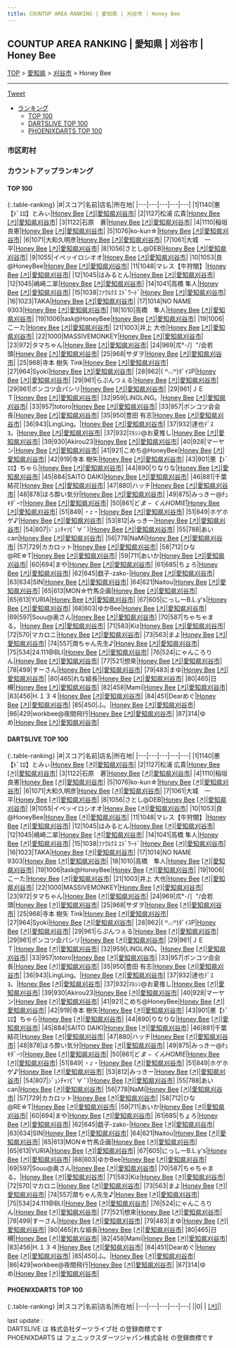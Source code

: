 ```yaml
---
title: COUNTUP AREA RANKING | 愛知県 | 刈谷市 | Honey Bee
---
```

## COUNTUP AREA RANKING | 愛知県 | 刈谷市 | Honey Bee

[TOP](/darts/rank/) > [愛知県](/darts/rank/愛知県/) > [刈谷市](/darts/rank/愛知県/刈谷市/) > Honey Bee

___

<a href="https://twitter.com/share?ref_src=twsrc%5Etfw" data-text="COUNTUP AREA RANKING | 愛知県刈谷市Honey Bee" class="twitter-share-button" data-hashtags="DARTSLIVE,PHOENIXDARTS,darts,ダーツ" data-show-count="false">Tweet</a>

* [ランキング](#カウントアップランキング)
    * [TOP 100](#top-100)
    * [DARTSLIVE TOP 100](#dartslive-top-100)
    * [PHOENIXDARTS TOP 100](#phoenixdarts-top-100)

### 市区町村

<ul>

</ul>

### カウントアップランキング

#### TOP 100



{:.table-ranking}
|#|スコア|名前|店名|所在地|
|---|---|---|---|---|
|1|1140|<span class="rank-name-dl">悪【ﾄﾞｴﾛ】とみぃ</span>|<a href="/darts/rank/shops/092fed646bf165440d9b047a20a7ba1e.html">Honey Bee</a> <a href="https://search.dartslive.com/jp/shop/092fed646bf165440d9b047a20a7ba1e">[↗]</a>|<a href="/darts/rank/愛知県/刈谷市">愛知県刈谷市</a>|
|2|1127|<span class="rank-name-dl">松浦 広貴</span>|<a href="/darts/rank/shops/092fed646bf165440d9b047a20a7ba1e.html">Honey Bee</a> <a href="https://search.dartslive.com/jp/shop/092fed646bf165440d9b047a20a7ba1e">[↗]</a>|<a href="/darts/rank/愛知県/刈谷市">愛知県刈谷市</a>|
|3|1122|<span class="rank-name-dl">石原　蒼</span>|<a href="/darts/rank/shops/092fed646bf165440d9b047a20a7ba1e.html">Honey Bee</a> <a href="https://search.dartslive.com/jp/shop/092fed646bf165440d9b047a20a7ba1e">[↗]</a>|<a href="/darts/rank/愛知県/刈谷市">愛知県刈谷市</a>|
|4|1110|<span class="rank-name-dl">稲垣　良憲</span>|<a href="/darts/rank/shops/092fed646bf165440d9b047a20a7ba1e.html">Honey Bee</a> <a href="https://search.dartslive.com/jp/shop/092fed646bf165440d9b047a20a7ba1e">[↗]</a>|<a href="/darts/rank/愛知県/刈谷市">愛知県刈谷市</a>|
|5|1076|<span class="rank-name-dl">ko-kun☆</span>|<a href="/darts/rank/shops/092fed646bf165440d9b047a20a7ba1e.html">Honey Bee</a> <a href="https://search.dartslive.com/jp/shop/092fed646bf165440d9b047a20a7ba1e">[↗]</a>|<a href="/darts/rank/愛知県/刈谷市">愛知県刈谷市</a>|
|6|1071|<span class="rank-name-dl">大和久明彦</span>|<a href="/darts/rank/shops/092fed646bf165440d9b047a20a7ba1e.html">Honey Bee</a> <a href="https://search.dartslive.com/jp/shop/092fed646bf165440d9b047a20a7ba1e">[↗]</a>|<a href="/darts/rank/愛知県/刈谷市">愛知県刈谷市</a>|
|7|1061|<span class="rank-name-dl">大城　一平</span>|<a href="/darts/rank/shops/092fed646bf165440d9b047a20a7ba1e.html">Honey Bee</a> <a href="https://search.dartslive.com/jp/shop/092fed646bf165440d9b047a20a7ba1e">[↗]</a>|<a href="/darts/rank/愛知県/刈谷市">愛知県刈谷市</a>|
|8|1056|<span class="rank-name-dl">さとし@DEB</span>|<a href="/darts/rank/shops/092fed646bf165440d9b047a20a7ba1e.html">Honey Bee</a> <a href="https://search.dartslive.com/jp/shop/092fed646bf165440d9b047a20a7ba1e">[↗]</a>|<a href="/darts/rank/愛知県/刈谷市">愛知県刈谷市</a>|
|9|1055|<span class="rank-name-dl">イペッイロシオオ</span>|<a href="/darts/rank/shops/092fed646bf165440d9b047a20a7ba1e.html">Honey Bee</a> <a href="https://search.dartslive.com/jp/shop/092fed646bf165440d9b047a20a7ba1e">[↗]</a>|<a href="/darts/rank/愛知県/刈谷市">愛知県刈谷市</a>|
|10|1053|<span class="rank-name-dl">良@HoneyBee</span>|<a href="/darts/rank/shops/092fed646bf165440d9b047a20a7ba1e.html">Honey Bee</a> <a href="https://search.dartslive.com/jp/shop/092fed646bf165440d9b047a20a7ba1e">[↗]</a>|<a href="/darts/rank/愛知県/刈谷市">愛知県刈谷市</a>|
|11|1048|<span class="rank-name-dl">マレス【牛狩闇】</span>|<a href="/darts/rank/shops/092fed646bf165440d9b047a20a7ba1e.html">Honey Bee</a> <a href="https://search.dartslive.com/jp/shop/092fed646bf165440d9b047a20a7ba1e">[↗]</a>|<a href="/darts/rank/愛知県/刈谷市">愛知県刈谷市</a>|
|12|1045|<span class="rank-name-dl">はみるとん</span>|<a href="/darts/rank/shops/092fed646bf165440d9b047a20a7ba1e.html">Honey Bee</a> <a href="https://search.dartslive.com/jp/shop/092fed646bf165440d9b047a20a7ba1e">[↗]</a>|<a href="/darts/rank/愛知県/刈谷市">愛知県刈谷市</a>|
|12|1045|<span class="rank-name-dl">嶋崎二翠</span>|<a href="/darts/rank/shops/092fed646bf165440d9b047a20a7ba1e.html">Honey Bee</a> <a href="https://search.dartslive.com/jp/shop/092fed646bf165440d9b047a20a7ba1e">[↗]</a>|<a href="/darts/rank/愛知県/刈谷市">愛知県刈谷市</a>|
|14|1041|<span class="rank-name-dl">高橋 隼人</span>|<a href="/darts/rank/shops/092fed646bf165440d9b047a20a7ba1e.html">Honey Bee</a> <a href="https://search.dartslive.com/jp/shop/092fed646bf165440d9b047a20a7ba1e">[↗]</a>|<a href="/darts/rank/愛知県/刈谷市">愛知県刈谷市</a>|
|15|1038|<span class="rank-name-dl">ﾌｧｳﾙｸｽ ｴﾄﾞﾜｰﾄﾞ</span>|<a href="/darts/rank/shops/092fed646bf165440d9b047a20a7ba1e.html">Honey Bee</a> <a href="https://search.dartslive.com/jp/shop/092fed646bf165440d9b047a20a7ba1e">[↗]</a>|<a href="/darts/rank/愛知県/刈谷市">愛知県刈谷市</a>|
|16|1023|<span class="rank-name-dl">TAKA</span>|<a href="/darts/rank/shops/092fed646bf165440d9b047a20a7ba1e.html">Honey Bee</a> <a href="https://search.dartslive.com/jp/shop/092fed646bf165440d9b047a20a7ba1e">[↗]</a>|<a href="/darts/rank/愛知県/刈谷市">愛知県刈谷市</a>|
|17|1014|<span class="rank-name-dl">NO NAME 9303</span>|<a href="/darts/rank/shops/092fed646bf165440d9b047a20a7ba1e.html">Honey Bee</a> <a href="https://search.dartslive.com/jp/shop/092fed646bf165440d9b047a20a7ba1e">[↗]</a>|<a href="/darts/rank/愛知県/刈谷市">愛知県刈谷市</a>|
|18|1010|<span class="rank-name-dl">高橋　隼人</span>|<a href="/darts/rank/shops/092fed646bf165440d9b047a20a7ba1e.html">Honey Bee</a> <a href="https://search.dartslive.com/jp/shop/092fed646bf165440d9b047a20a7ba1e">[↗]</a>|<a href="/darts/rank/愛知県/刈谷市">愛知県刈谷市</a>|
|19|1006|<span class="rank-name-dl">task@HoneyBee</span>|<a href="/darts/rank/shops/092fed646bf165440d9b047a20a7ba1e.html">Honey Bee</a> <a href="https://search.dartslive.com/jp/shop/092fed646bf165440d9b047a20a7ba1e">[↗]</a>|<a href="/darts/rank/愛知県/刈谷市">愛知県刈谷市</a>|
|19|1006|<span class="rank-name-dl">こーた</span>|<a href="/darts/rank/shops/092fed646bf165440d9b047a20a7ba1e.html">Honey Bee</a> <a href="https://search.dartslive.com/jp/shop/092fed646bf165440d9b047a20a7ba1e">[↗]</a>|<a href="/darts/rank/愛知県/刈谷市">愛知県刈谷市</a>|
|21|1003|<span class="rank-name-dl">井上 大也</span>|<a href="/darts/rank/shops/092fed646bf165440d9b047a20a7ba1e.html">Honey Bee</a> <a href="https://search.dartslive.com/jp/shop/092fed646bf165440d9b047a20a7ba1e">[↗]</a>|<a href="/darts/rank/愛知県/刈谷市">愛知県刈谷市</a>|
|22|1000|<span class="rank-name-dl">MASSIVEMONKEY</span>|<a href="/darts/rank/shops/092fed646bf165440d9b047a20a7ba1e.html">Honey Bee</a> <a href="https://search.dartslive.com/jp/shop/092fed646bf165440d9b047a20a7ba1e">[↗]</a>|<a href="/darts/rank/愛知県/刈谷市">愛知県刈谷市</a>|
|23|972|<span class="rank-name-dl">タマちゃん</span>|<a href="/darts/rank/shops/092fed646bf165440d9b047a20a7ba1e.html">Honey Bee</a> <a href="https://search.dartslive.com/jp/shop/092fed646bf165440d9b047a20a7ba1e">[↗]</a>|<a href="/darts/rank/愛知県/刈谷市">愛知県刈谷市</a>|
|24|969|<span class="rank-name-dl">朮°･/］&quot;/会若頭</span>|<a href="/darts/rank/shops/092fed646bf165440d9b047a20a7ba1e.html">Honey Bee</a> <a href="https://search.dartslive.com/jp/shop/092fed646bf165440d9b047a20a7ba1e">[↗]</a>|<a href="/darts/rank/愛知県/刈谷市">愛知県刈谷市</a>|
|25|968|<span class="rank-name-dl">サダヲ</span>|<a href="/darts/rank/shops/092fed646bf165440d9b047a20a7ba1e.html">Honey Bee</a> <a href="https://search.dartslive.com/jp/shop/092fed646bf165440d9b047a20a7ba1e">[↗]</a>|<a href="/darts/rank/愛知県/刈谷市">愛知県刈谷市</a>|
|25|968|<span class="rank-name-dl">寺本 樹矢 Tink</span>|<a href="/darts/rank/shops/092fed646bf165440d9b047a20a7ba1e.html">Honey Bee</a> <a href="https://search.dartslive.com/jp/shop/092fed646bf165440d9b047a20a7ba1e">[↗]</a>|<a href="/darts/rank/愛知県/刈谷市">愛知県刈谷市</a>|
|27|964|<span class="rank-name-dl">Syoki</span>|<a href="/darts/rank/shops/092fed646bf165440d9b047a20a7ba1e.html">Honey Bee</a> <a href="https://search.dartslive.com/jp/shop/092fed646bf165440d9b047a20a7ba1e">[↗]</a>|<a href="/darts/rank/愛知県/刈谷市">愛知県刈谷市</a>|
|28|962|<span class="rank-name-dl">‎( ꒪⌓꒪)ﾀﾞｲｽP</span>|<a href="/darts/rank/shops/092fed646bf165440d9b047a20a7ba1e.html">Honey Bee</a> <a href="https://search.dartslive.com/jp/shop/092fed646bf165440d9b047a20a7ba1e">[↗]</a>|<a href="/darts/rank/愛知県/刈谷市">愛知県刈谷市</a>|
|29|961|<span class="rank-name-dl">らぷんつぇる</span>|<a href="/darts/rank/shops/092fed646bf165440d9b047a20a7ba1e.html">Honey Bee</a> <a href="https://search.dartslive.com/jp/shop/092fed646bf165440d9b047a20a7ba1e">[↗]</a>|<a href="/darts/rank/愛知県/刈谷市">愛知県刈谷市</a>|
|29|961|<span class="rank-name-dl">ポンコツ会パシリ</span>|<a href="/darts/rank/shops/092fed646bf165440d9b047a20a7ba1e.html">Honey Bee</a> <a href="https://search.dartslive.com/jp/shop/092fed646bf165440d9b047a20a7ba1e">[↗]</a>|<a href="/darts/rank/愛知県/刈谷市">愛知県刈谷市</a>|
|29|961|<span class="rank-name-dl">ＪＥＴ</span>|<a href="/darts/rank/shops/092fed646bf165440d9b047a20a7ba1e.html">Honey Bee</a> <a href="https://search.dartslive.com/jp/shop/092fed646bf165440d9b047a20a7ba1e">[↗]</a>|<a href="/darts/rank/愛知県/刈谷市">愛知県刈谷市</a>|
|32|959|<span class="rank-name-dl">LiNGLiNG。</span>|<a href="/darts/rank/shops/092fed646bf165440d9b047a20a7ba1e.html">Honey Bee</a> <a href="https://search.dartslive.com/jp/shop/092fed646bf165440d9b047a20a7ba1e">[↗]</a>|<a href="/darts/rank/愛知県/刈谷市">愛知県刈谷市</a>|
|33|957|<span class="rank-name-dl">totoro</span>|<a href="/darts/rank/shops/092fed646bf165440d9b047a20a7ba1e.html">Honey Bee</a> <a href="https://search.dartslive.com/jp/shop/092fed646bf165440d9b047a20a7ba1e">[↗]</a>|<a href="/darts/rank/愛知県/刈谷市">愛知県刈谷市</a>|
|33|957|<span class="rank-name-dl">ポンコツ会会長</span>|<a href="/darts/rank/shops/092fed646bf165440d9b047a20a7ba1e.html">Honey Bee</a> <a href="https://search.dartslive.com/jp/shop/092fed646bf165440d9b047a20a7ba1e">[↗]</a>|<a href="/darts/rank/愛知県/刈谷市">愛知県刈谷市</a>|
|35|950|<span class="rank-name-dl">豊田 有志</span>|<a href="/darts/rank/shops/092fed646bf165440d9b047a20a7ba1e.html">Honey Bee</a> <a href="https://search.dartslive.com/jp/shop/092fed646bf165440d9b047a20a7ba1e">[↗]</a>|<a href="/darts/rank/愛知県/刈谷市">愛知県刈谷市</a>|
|36|943|<span class="rank-name-dl">LingLing。</span>|<a href="/darts/rank/shops/092fed646bf165440d9b047a20a7ba1e.html">Honey Bee</a> <a href="https://search.dartslive.com/jp/shop/092fed646bf165440d9b047a20a7ba1e">[↗]</a>|<a href="/darts/rank/愛知県/刈谷市">愛知県刈谷市</a>|
|37|932|<span class="rank-name-dl">達也ﾃﾞｽﾖ。</span>|<a href="/darts/rank/shops/092fed646bf165440d9b047a20a7ba1e.html">Honey Bee</a> <a href="https://search.dartslive.com/jp/shop/092fed646bf165440d9b047a20a7ba1e">[↗]</a>|<a href="/darts/rank/愛知県/刈谷市">愛知県刈谷市</a>|
|37|932|<span class="rank-name-dl">ﾏﾙｼﾝ@お夏推し</span>|<a href="/darts/rank/shops/092fed646bf165440d9b047a20a7ba1e.html">Honey Bee</a> <a href="https://search.dartslive.com/jp/shop/092fed646bf165440d9b047a20a7ba1e">[↗]</a>|<a href="/darts/rank/愛知県/刈谷市">愛知県刈谷市</a>|
|39|930|<span class="rank-name-dl">Akirou23</span>|<a href="/darts/rank/shops/092fed646bf165440d9b047a20a7ba1e.html">Honey Bee</a> <a href="https://search.dartslive.com/jp/shop/092fed646bf165440d9b047a20a7ba1e">[↗]</a>|<a href="/darts/rank/愛知県/刈谷市">愛知県刈谷市</a>|
|40|928|<span class="rank-name-dl">マーヤン</span>|<a href="/darts/rank/shops/092fed646bf165440d9b047a20a7ba1e.html">Honey Bee</a> <a href="https://search.dartslive.com/jp/shop/092fed646bf165440d9b047a20a7ba1e">[↗]</a>|<a href="/darts/rank/愛知県/刈谷市">愛知県刈谷市</a>|
|41|921|<span class="rank-name-dl">こめち@HoneyBee</span>|<a href="/darts/rank/shops/092fed646bf165440d9b047a20a7ba1e.html">Honey Bee</a> <a href="https://search.dartslive.com/jp/shop/092fed646bf165440d9b047a20a7ba1e">[↗]</a>|<a href="/darts/rank/愛知県/刈谷市">愛知県刈谷市</a>|
|42|919|<span class="rank-name-dl">寺本 樹矢</span>|<a href="/darts/rank/shops/092fed646bf165440d9b047a20a7ba1e.html">Honey Bee</a> <a href="https://search.dartslive.com/jp/shop/092fed646bf165440d9b047a20a7ba1e">[↗]</a>|<a href="/darts/rank/愛知県/刈谷市">愛知県刈谷市</a>|
|43|901|<span class="rank-name-dl">悪【ﾄﾞｴﾛ】ちゃら</span>|<a href="/darts/rank/shops/092fed646bf165440d9b047a20a7ba1e.html">Honey Bee</a> <a href="https://search.dartslive.com/jp/shop/092fed646bf165440d9b047a20a7ba1e">[↗]</a>|<a href="/darts/rank/愛知県/刈谷市">愛知県刈谷市</a>|
|44|890|<span class="rank-name-dl">りなりな</span>|<a href="/darts/rank/shops/092fed646bf165440d9b047a20a7ba1e.html">Honey Bee</a> <a href="https://search.dartslive.com/jp/shop/092fed646bf165440d9b047a20a7ba1e">[↗]</a>|<a href="/darts/rank/愛知県/刈谷市">愛知県刈谷市</a>|
|45|884|<span class="rank-name-dl">SAITO DAIKI</span>|<a href="/darts/rank/shops/092fed646bf165440d9b047a20a7ba1e.html">Honey Bee</a> <a href="https://search.dartslive.com/jp/shop/092fed646bf165440d9b047a20a7ba1e">[↗]</a>|<a href="/darts/rank/愛知県/刈谷市">愛知県刈谷市</a>|
|46|881|<span class="rank-name-dl">千葉 結花</span>|<a href="/darts/rank/shops/092fed646bf165440d9b047a20a7ba1e.html">Honey Bee</a> <a href="https://search.dartslive.com/jp/shop/092fed646bf165440d9b047a20a7ba1e">[↗]</a>|<a href="/darts/rank/愛知県/刈谷市">愛知県刈谷市</a>|
|47|880|<span class="rank-name-dl">ハッチ</span>|<a href="/darts/rank/shops/092fed646bf165440d9b047a20a7ba1e.html">Honey Bee</a> <a href="https://search.dartslive.com/jp/shop/092fed646bf165440d9b047a20a7ba1e">[↗]</a>|<a href="/darts/rank/愛知県/刈谷市">愛知県刈谷市</a>|
|48|878|<span class="rank-name-dl">ほろ酔い気分</span>|<a href="/darts/rank/shops/092fed646bf165440d9b047a20a7ba1e.html">Honey Bee</a> <a href="https://search.dartslive.com/jp/shop/092fed646bf165440d9b047a20a7ba1e">[↗]</a>|<a href="/darts/rank/愛知県/刈谷市">愛知県刈谷市</a>|
|49|875|<span class="rank-name-dl">みっきー@ﾁｭｷﾀﾞｰﾂ</span>|<a href="/darts/rank/shops/092fed646bf165440d9b047a20a7ba1e.html">Honey Bee</a> <a href="https://search.dartslive.com/jp/shop/092fed646bf165440d9b047a20a7ba1e">[↗]</a>|<a href="/darts/rank/愛知県/刈谷市">愛知県刈谷市</a>|
|50|861|<span class="rank-name-dl">ど$ま-くんHOMIE$</span>|<a href="/darts/rank/shops/092fed646bf165440d9b047a20a7ba1e.html">Honey Bee</a> <a href="https://search.dartslive.com/jp/shop/092fed646bf165440d9b047a20a7ba1e">[↗]</a>|<a href="/darts/rank/愛知県/刈谷市">愛知県刈谷市</a>|
|51|849|<span class="rank-name-dl">*・ｪ・*</span>|<a href="/darts/rank/shops/092fed646bf165440d9b047a20a7ba1e.html">Honey Bee</a> <a href="https://search.dartslive.com/jp/shop/092fed646bf165440d9b047a20a7ba1e">[↗]</a>|<a href="/darts/rank/愛知県/刈谷市">愛知県刈谷市</a>|
|51|849|<span class="rank-name-dl">ホゲホゲ♪</span>|<a href="/darts/rank/shops/092fed646bf165440d9b047a20a7ba1e.html">Honey Bee</a> <a href="https://search.dartslive.com/jp/shop/092fed646bf165440d9b047a20a7ba1e">[↗]</a>|<a href="/darts/rank/愛知県/刈谷市">愛知県刈谷市</a>|
|53|812|<span class="rank-name-dl">みっきー</span>|<a href="/darts/rank/shops/092fed646bf165440d9b047a20a7ba1e.html">Honey Bee</a> <a href="https://search.dartslive.com/jp/shop/092fed646bf165440d9b047a20a7ba1e">[↗]</a>|<a href="/darts/rank/愛知県/刈谷市">愛知県刈谷市</a>|
|54|807|<span class="rank-name-dl">ｼﾞｭﾝﾁｬｿ( ﾟ∀ ﾟ)</span>|<a href="/darts/rank/shops/092fed646bf165440d9b047a20a7ba1e.html">Honey Bee</a> <a href="https://search.dartslive.com/jp/shop/092fed646bf165440d9b047a20a7ba1e">[↗]</a>|<a href="/darts/rank/愛知県/刈谷市">愛知県刈谷市</a>|
|55|788|<span class="rank-name-dl">あいcan</span>|<a href="/darts/rank/shops/092fed646bf165440d9b047a20a7ba1e.html">Honey Bee</a> <a href="https://search.dartslive.com/jp/shop/092fed646bf165440d9b047a20a7ba1e">[↗]</a>|<a href="/darts/rank/愛知県/刈谷市">愛知県刈谷市</a>|
|56|778|<span class="rank-name-dl">NaMi</span>|<a href="/darts/rank/shops/092fed646bf165440d9b047a20a7ba1e.html">Honey Bee</a> <a href="https://search.dartslive.com/jp/shop/092fed646bf165440d9b047a20a7ba1e">[↗]</a>|<a href="/darts/rank/愛知県/刈谷市">愛知県刈谷市</a>|
|57|729|<span class="rank-name-dl">カカロット</span>|<a href="/darts/rank/shops/092fed646bf165440d9b047a20a7ba1e.html">Honey Bee</a> <a href="https://search.dartslive.com/jp/shop/092fed646bf165440d9b047a20a7ba1e">[↗]</a>|<a href="/darts/rank/愛知県/刈谷市">愛知県刈谷市</a>|
|58|712|<span class="rank-name-dl">ひな@RE☆T</span>|<a href="/darts/rank/shops/092fed646bf165440d9b047a20a7ba1e.html">Honey Bee</a> <a href="https://search.dartslive.com/jp/shop/092fed646bf165440d9b047a20a7ba1e">[↗]</a>|<a href="/darts/rank/愛知県/刈谷市">愛知県刈谷市</a>|
|59|711|<span class="rank-name-dl">あいか</span>|<a href="/darts/rank/shops/092fed646bf165440d9b047a20a7ba1e.html">Honey Bee</a> <a href="https://search.dartslive.com/jp/shop/092fed646bf165440d9b047a20a7ba1e">[↗]</a>|<a href="/darts/rank/愛知県/刈谷市">愛知県刈谷市</a>|
|60|694|<span class="rank-name-dl">まや</span>|<a href="/darts/rank/shops/092fed646bf165440d9b047a20a7ba1e.html">Honey Bee</a> <a href="https://search.dartslive.com/jp/shop/092fed646bf165440d9b047a20a7ba1e">[↗]</a>|<a href="/darts/rank/愛知県/刈谷市">愛知県刈谷市</a>|
|61|685|<span class="rank-name-dl">ちょろ</span>|<a href="/darts/rank/shops/092fed646bf165440d9b047a20a7ba1e.html">Honey Bee</a> <a href="https://search.dartslive.com/jp/shop/092fed646bf165440d9b047a20a7ba1e">[↗]</a>|<a href="/darts/rank/愛知県/刈谷市">愛知県刈谷市</a>|
|62|645|<span class="rank-name-dl">戯子-zako-</span>|<a href="/darts/rank/shops/092fed646bf165440d9b047a20a7ba1e.html">Honey Bee</a> <a href="https://search.dartslive.com/jp/shop/092fed646bf165440d9b047a20a7ba1e">[↗]</a>|<a href="/darts/rank/愛知県/刈谷市">愛知県刈谷市</a>|
|63|634|<span class="rank-name-dl">SIN</span>|<a href="/darts/rank/shops/092fed646bf165440d9b047a20a7ba1e.html">Honey Bee</a> <a href="https://search.dartslive.com/jp/shop/092fed646bf165440d9b047a20a7ba1e">[↗]</a>|<a href="/darts/rank/愛知県/刈谷市">愛知県刈谷市</a>|
|64|621|<span class="rank-name-dl">Naitou</span>|<a href="/darts/rank/shops/092fed646bf165440d9b047a20a7ba1e.html">Honey Bee</a> <a href="https://search.dartslive.com/jp/shop/092fed646bf165440d9b047a20a7ba1e">[↗]</a>|<a href="/darts/rank/愛知県/刈谷市">愛知県刈谷市</a>|
|65|613|<span class="rank-name-dl">MON☆竹馬企画</span>|<a href="/darts/rank/shops/092fed646bf165440d9b047a20a7ba1e.html">Honey Bee</a> <a href="https://search.dartslive.com/jp/shop/092fed646bf165440d9b047a20a7ba1e">[↗]</a>|<a href="/darts/rank/愛知県/刈谷市">愛知県刈谷市</a>|
|65|613|<span class="rank-name-dl">YURIA</span>|<a href="/darts/rank/shops/092fed646bf165440d9b047a20a7ba1e.html">Honey Bee</a> <a href="https://search.dartslive.com/jp/shop/092fed646bf165440d9b047a20a7ba1e">[↗]</a>|<a href="/darts/rank/愛知県/刈谷市">愛知県刈谷市</a>|
|67|605|<span class="rank-name-dl">にっしーB.L.y&#x27;s</span>|<a href="/darts/rank/shops/092fed646bf165440d9b047a20a7ba1e.html">Honey Bee</a> <a href="https://search.dartslive.com/jp/shop/092fed646bf165440d9b047a20a7ba1e">[↗]</a>|<a href="/darts/rank/愛知県/刈谷市">愛知県刈谷市</a>|
|68|603|<span class="rank-name-dl">ゆかBee</span>|<a href="/darts/rank/shops/092fed646bf165440d9b047a20a7ba1e.html">Honey Bee</a> <a href="https://search.dartslive.com/jp/shop/092fed646bf165440d9b047a20a7ba1e">[↗]</a>|<a href="/darts/rank/愛知県/刈谷市">愛知県刈谷市</a>|
|69|597|<span class="rank-name-dl">Souu@奥さん</span>|<a href="/darts/rank/shops/092fed646bf165440d9b047a20a7ba1e.html">Honey Bee</a> <a href="https://search.dartslive.com/jp/shop/092fed646bf165440d9b047a20a7ba1e">[↗]</a>|<a href="/darts/rank/愛知県/刈谷市">愛知県刈谷市</a>|
|70|587|<span class="rank-name-dl">ちゃちゃまる。</span>|<a href="/darts/rank/shops/092fed646bf165440d9b047a20a7ba1e.html">Honey Bee</a> <a href="https://search.dartslive.com/jp/shop/092fed646bf165440d9b047a20a7ba1e">[↗]</a>|<a href="/darts/rank/愛知県/刈谷市">愛知県刈谷市</a>|
|71|583|<span class="rank-name-dl">Kiz</span>|<a href="/darts/rank/shops/092fed646bf165440d9b047a20a7ba1e.html">Honey Bee</a> <a href="https://search.dartslive.com/jp/shop/092fed646bf165440d9b047a20a7ba1e">[↗]</a>|<a href="/darts/rank/愛知県/刈谷市">愛知県刈谷市</a>|
|72|570|<span class="rank-name-dl">マカロニ</span>|<a href="/darts/rank/shops/092fed646bf165440d9b047a20a7ba1e.html">Honey Bee</a> <a href="https://search.dartslive.com/jp/shop/092fed646bf165440d9b047a20a7ba1e">[↗]</a>|<a href="/darts/rank/愛知県/刈谷市">愛知県刈谷市</a>|
|73|563|<span class="rank-name-dl">まよ</span>|<a href="/darts/rank/shops/092fed646bf165440d9b047a20a7ba1e.html">Honey Bee</a> <a href="https://search.dartslive.com/jp/shop/092fed646bf165440d9b047a20a7ba1e">[↗]</a>|<a href="/darts/rank/愛知県/刈谷市">愛知県刈谷市</a>|
|74|557|<span class="rank-name-dl">潤ちゃん先生♪</span>|<a href="/darts/rank/shops/092fed646bf165440d9b047a20a7ba1e.html">Honey Bee</a> <a href="https://search.dartslive.com/jp/shop/092fed646bf165440d9b047a20a7ba1e">[↗]</a>|<a href="/darts/rank/愛知県/刈谷市">愛知県刈谷市</a>|
|75|534|<span class="rank-name-dl">24.111@BLI</span>|<a href="/darts/rank/shops/092fed646bf165440d9b047a20a7ba1e.html">Honey Bee</a> <a href="https://search.dartslive.com/jp/shop/092fed646bf165440d9b047a20a7ba1e">[↗]</a>|<a href="/darts/rank/愛知県/刈谷市">愛知県刈谷市</a>|
|76|524|<span class="rank-name-dl">にゃんころりん</span>|<a href="/darts/rank/shops/092fed646bf165440d9b047a20a7ba1e.html">Honey Bee</a> <a href="https://search.dartslive.com/jp/shop/092fed646bf165440d9b047a20a7ba1e">[↗]</a>|<a href="/darts/rank/愛知県/刈谷市">愛知県刈谷市</a>|
|77|521|<span class="rank-name-dl">想來</span>|<a href="/darts/rank/shops/092fed646bf165440d9b047a20a7ba1e.html">Honey Bee</a> <a href="https://search.dartslive.com/jp/shop/092fed646bf165440d9b047a20a7ba1e">[↗]</a>|<a href="/darts/rank/愛知県/刈谷市">愛知県刈谷市</a>|
|78|499|<span class="rank-name-dl">すーさん</span>|<a href="/darts/rank/shops/092fed646bf165440d9b047a20a7ba1e.html">Honey Bee</a> <a href="https://search.dartslive.com/jp/shop/092fed646bf165440d9b047a20a7ba1e">[↗]</a>|<a href="/darts/rank/愛知県/刈谷市">愛知県刈谷市</a>|
|79|483|<span class="rank-name-dl">まゆ</span>|<a href="/darts/rank/shops/092fed646bf165440d9b047a20a7ba1e.html">Honey Bee</a> <a href="https://search.dartslive.com/jp/shop/092fed646bf165440d9b047a20a7ba1e">[↗]</a>|<a href="/darts/rank/愛知県/刈谷市">愛知県刈谷市</a>|
|80|465|<span class="rank-name-dl">れな組長</span>|<a href="/darts/rank/shops/092fed646bf165440d9b047a20a7ba1e.html">Honey Bee</a> <a href="https://search.dartslive.com/jp/shop/092fed646bf165440d9b047a20a7ba1e">[↗]</a>|<a href="/darts/rank/愛知県/刈谷市">愛知県刈谷市</a>|
|80|465|<span class="rank-name-dl">日槻</span>|<a href="/darts/rank/shops/092fed646bf165440d9b047a20a7ba1e.html">Honey Bee</a> <a href="https://search.dartslive.com/jp/shop/092fed646bf165440d9b047a20a7ba1e">[↗]</a>|<a href="/darts/rank/愛知県/刈谷市">愛知県刈谷市</a>|
|82|458|<span class="rank-name-dl">Mami</span>|<a href="/darts/rank/shops/092fed646bf165440d9b047a20a7ba1e.html">Honey Bee</a> <a href="https://search.dartslive.com/jp/shop/092fed646bf165440d9b047a20a7ba1e">[↗]</a>|<a href="/darts/rank/愛知県/刈谷市">愛知県刈谷市</a>|
|83|456|<span class="rank-name-dl">H.１３４</span>|<a href="/darts/rank/shops/092fed646bf165440d9b047a20a7ba1e.html">Honey Bee</a> <a href="https://search.dartslive.com/jp/shop/092fed646bf165440d9b047a20a7ba1e">[↗]</a>|<a href="/darts/rank/愛知県/刈谷市">愛知県刈谷市</a>|
|84|451|<span class="rank-name-dl">Dearめぐ</span>|<a href="/darts/rank/shops/092fed646bf165440d9b047a20a7ba1e.html">Honey Bee</a> <a href="https://search.dartslive.com/jp/shop/092fed646bf165440d9b047a20a7ba1e">[↗]</a>|<a href="/darts/rank/愛知県/刈谷市">愛知県刈谷市</a>|
|85|450|<span class="rank-name-dl">ふ。</span>|<a href="/darts/rank/shops/092fed646bf165440d9b047a20a7ba1e.html">Honey Bee</a> <a href="https://search.dartslive.com/jp/shop/092fed646bf165440d9b047a20a7ba1e">[↗]</a>|<a href="/darts/rank/愛知県/刈谷市">愛知県刈谷市</a>|
|86|429|<span class="rank-name-dl">workbee@夜間飛行</span>|<a href="/darts/rank/shops/092fed646bf165440d9b047a20a7ba1e.html">Honey Bee</a> <a href="https://search.dartslive.com/jp/shop/092fed646bf165440d9b047a20a7ba1e">[↗]</a>|<a href="/darts/rank/愛知県/刈谷市">愛知県刈谷市</a>|
|87|314|<span class="rank-name-dl">ゆめ</span>|<a href="/darts/rank/shops/092fed646bf165440d9b047a20a7ba1e.html">Honey Bee</a> <a href="https://search.dartslive.com/jp/shop/092fed646bf165440d9b047a20a7ba1e">[↗]</a>|<a href="/darts/rank/愛知県/刈谷市">愛知県刈谷市</a>|


#### DARTSLIVE TOP 100



{:.table-ranking}
|#|スコア|名前|店名|所在地|
|---|---|---|---|---|
|1|1140|<span class="rank-name-dl">悪【ﾄﾞｴﾛ】とみぃ</span>|<a href="/darts/rank/shops/092fed646bf165440d9b047a20a7ba1e.html">Honey Bee</a> <a href="https://search.dartslive.com/jp/shop/092fed646bf165440d9b047a20a7ba1e">[↗]</a>|<a href="/darts/rank/愛知県/刈谷市">愛知県刈谷市</a>|
|2|1127|<span class="rank-name-dl">松浦 広貴</span>|<a href="/darts/rank/shops/092fed646bf165440d9b047a20a7ba1e.html">Honey Bee</a> <a href="https://search.dartslive.com/jp/shop/092fed646bf165440d9b047a20a7ba1e">[↗]</a>|<a href="/darts/rank/愛知県/刈谷市">愛知県刈谷市</a>|
|3|1122|<span class="rank-name-dl">石原　蒼</span>|<a href="/darts/rank/shops/092fed646bf165440d9b047a20a7ba1e.html">Honey Bee</a> <a href="https://search.dartslive.com/jp/shop/092fed646bf165440d9b047a20a7ba1e">[↗]</a>|<a href="/darts/rank/愛知県/刈谷市">愛知県刈谷市</a>|
|4|1110|<span class="rank-name-dl">稲垣　良憲</span>|<a href="/darts/rank/shops/092fed646bf165440d9b047a20a7ba1e.html">Honey Bee</a> <a href="https://search.dartslive.com/jp/shop/092fed646bf165440d9b047a20a7ba1e">[↗]</a>|<a href="/darts/rank/愛知県/刈谷市">愛知県刈谷市</a>|
|5|1076|<span class="rank-name-dl">ko-kun☆</span>|<a href="/darts/rank/shops/092fed646bf165440d9b047a20a7ba1e.html">Honey Bee</a> <a href="https://search.dartslive.com/jp/shop/092fed646bf165440d9b047a20a7ba1e">[↗]</a>|<a href="/darts/rank/愛知県/刈谷市">愛知県刈谷市</a>|
|6|1071|<span class="rank-name-dl">大和久明彦</span>|<a href="/darts/rank/shops/092fed646bf165440d9b047a20a7ba1e.html">Honey Bee</a> <a href="https://search.dartslive.com/jp/shop/092fed646bf165440d9b047a20a7ba1e">[↗]</a>|<a href="/darts/rank/愛知県/刈谷市">愛知県刈谷市</a>|
|7|1061|<span class="rank-name-dl">大城　一平</span>|<a href="/darts/rank/shops/092fed646bf165440d9b047a20a7ba1e.html">Honey Bee</a> <a href="https://search.dartslive.com/jp/shop/092fed646bf165440d9b047a20a7ba1e">[↗]</a>|<a href="/darts/rank/愛知県/刈谷市">愛知県刈谷市</a>|
|8|1056|<span class="rank-name-dl">さとし@DEB</span>|<a href="/darts/rank/shops/092fed646bf165440d9b047a20a7ba1e.html">Honey Bee</a> <a href="https://search.dartslive.com/jp/shop/092fed646bf165440d9b047a20a7ba1e">[↗]</a>|<a href="/darts/rank/愛知県/刈谷市">愛知県刈谷市</a>|
|9|1055|<span class="rank-name-dl">イペッイロシオオ</span>|<a href="/darts/rank/shops/092fed646bf165440d9b047a20a7ba1e.html">Honey Bee</a> <a href="https://search.dartslive.com/jp/shop/092fed646bf165440d9b047a20a7ba1e">[↗]</a>|<a href="/darts/rank/愛知県/刈谷市">愛知県刈谷市</a>|
|10|1053|<span class="rank-name-dl">良@HoneyBee</span>|<a href="/darts/rank/shops/092fed646bf165440d9b047a20a7ba1e.html">Honey Bee</a> <a href="https://search.dartslive.com/jp/shop/092fed646bf165440d9b047a20a7ba1e">[↗]</a>|<a href="/darts/rank/愛知県/刈谷市">愛知県刈谷市</a>|
|11|1048|<span class="rank-name-dl">マレス【牛狩闇】</span>|<a href="/darts/rank/shops/092fed646bf165440d9b047a20a7ba1e.html">Honey Bee</a> <a href="https://search.dartslive.com/jp/shop/092fed646bf165440d9b047a20a7ba1e">[↗]</a>|<a href="/darts/rank/愛知県/刈谷市">愛知県刈谷市</a>|
|12|1045|<span class="rank-name-dl">はみるとん</span>|<a href="/darts/rank/shops/092fed646bf165440d9b047a20a7ba1e.html">Honey Bee</a> <a href="https://search.dartslive.com/jp/shop/092fed646bf165440d9b047a20a7ba1e">[↗]</a>|<a href="/darts/rank/愛知県/刈谷市">愛知県刈谷市</a>|
|12|1045|<span class="rank-name-dl">嶋崎二翠</span>|<a href="/darts/rank/shops/092fed646bf165440d9b047a20a7ba1e.html">Honey Bee</a> <a href="https://search.dartslive.com/jp/shop/092fed646bf165440d9b047a20a7ba1e">[↗]</a>|<a href="/darts/rank/愛知県/刈谷市">愛知県刈谷市</a>|
|14|1041|<span class="rank-name-dl">高橋 隼人</span>|<a href="/darts/rank/shops/092fed646bf165440d9b047a20a7ba1e.html">Honey Bee</a> <a href="https://search.dartslive.com/jp/shop/092fed646bf165440d9b047a20a7ba1e">[↗]</a>|<a href="/darts/rank/愛知県/刈谷市">愛知県刈谷市</a>|
|15|1038|<span class="rank-name-dl">ﾌｧｳﾙｸｽ ｴﾄﾞﾜｰﾄﾞ</span>|<a href="/darts/rank/shops/092fed646bf165440d9b047a20a7ba1e.html">Honey Bee</a> <a href="https://search.dartslive.com/jp/shop/092fed646bf165440d9b047a20a7ba1e">[↗]</a>|<a href="/darts/rank/愛知県/刈谷市">愛知県刈谷市</a>|
|16|1023|<span class="rank-name-dl">TAKA</span>|<a href="/darts/rank/shops/092fed646bf165440d9b047a20a7ba1e.html">Honey Bee</a> <a href="https://search.dartslive.com/jp/shop/092fed646bf165440d9b047a20a7ba1e">[↗]</a>|<a href="/darts/rank/愛知県/刈谷市">愛知県刈谷市</a>|
|17|1014|<span class="rank-name-dl">NO NAME 9303</span>|<a href="/darts/rank/shops/092fed646bf165440d9b047a20a7ba1e.html">Honey Bee</a> <a href="https://search.dartslive.com/jp/shop/092fed646bf165440d9b047a20a7ba1e">[↗]</a>|<a href="/darts/rank/愛知県/刈谷市">愛知県刈谷市</a>|
|18|1010|<span class="rank-name-dl">高橋　隼人</span>|<a href="/darts/rank/shops/092fed646bf165440d9b047a20a7ba1e.html">Honey Bee</a> <a href="https://search.dartslive.com/jp/shop/092fed646bf165440d9b047a20a7ba1e">[↗]</a>|<a href="/darts/rank/愛知県/刈谷市">愛知県刈谷市</a>|
|19|1006|<span class="rank-name-dl">task@HoneyBee</span>|<a href="/darts/rank/shops/092fed646bf165440d9b047a20a7ba1e.html">Honey Bee</a> <a href="https://search.dartslive.com/jp/shop/092fed646bf165440d9b047a20a7ba1e">[↗]</a>|<a href="/darts/rank/愛知県/刈谷市">愛知県刈谷市</a>|
|19|1006|<span class="rank-name-dl">こーた</span>|<a href="/darts/rank/shops/092fed646bf165440d9b047a20a7ba1e.html">Honey Bee</a> <a href="https://search.dartslive.com/jp/shop/092fed646bf165440d9b047a20a7ba1e">[↗]</a>|<a href="/darts/rank/愛知県/刈谷市">愛知県刈谷市</a>|
|21|1003|<span class="rank-name-dl">井上 大也</span>|<a href="/darts/rank/shops/092fed646bf165440d9b047a20a7ba1e.html">Honey Bee</a> <a href="https://search.dartslive.com/jp/shop/092fed646bf165440d9b047a20a7ba1e">[↗]</a>|<a href="/darts/rank/愛知県/刈谷市">愛知県刈谷市</a>|
|22|1000|<span class="rank-name-dl">MASSIVEMONKEY</span>|<a href="/darts/rank/shops/092fed646bf165440d9b047a20a7ba1e.html">Honey Bee</a> <a href="https://search.dartslive.com/jp/shop/092fed646bf165440d9b047a20a7ba1e">[↗]</a>|<a href="/darts/rank/愛知県/刈谷市">愛知県刈谷市</a>|
|23|972|<span class="rank-name-dl">タマちゃん</span>|<a href="/darts/rank/shops/092fed646bf165440d9b047a20a7ba1e.html">Honey Bee</a> <a href="https://search.dartslive.com/jp/shop/092fed646bf165440d9b047a20a7ba1e">[↗]</a>|<a href="/darts/rank/愛知県/刈谷市">愛知県刈谷市</a>|
|24|969|<span class="rank-name-dl">朮°･/］&quot;/会若頭</span>|<a href="/darts/rank/shops/092fed646bf165440d9b047a20a7ba1e.html">Honey Bee</a> <a href="https://search.dartslive.com/jp/shop/092fed646bf165440d9b047a20a7ba1e">[↗]</a>|<a href="/darts/rank/愛知県/刈谷市">愛知県刈谷市</a>|
|25|968|<span class="rank-name-dl">サダヲ</span>|<a href="/darts/rank/shops/092fed646bf165440d9b047a20a7ba1e.html">Honey Bee</a> <a href="https://search.dartslive.com/jp/shop/092fed646bf165440d9b047a20a7ba1e">[↗]</a>|<a href="/darts/rank/愛知県/刈谷市">愛知県刈谷市</a>|
|25|968|<span class="rank-name-dl">寺本 樹矢 Tink</span>|<a href="/darts/rank/shops/092fed646bf165440d9b047a20a7ba1e.html">Honey Bee</a> <a href="https://search.dartslive.com/jp/shop/092fed646bf165440d9b047a20a7ba1e">[↗]</a>|<a href="/darts/rank/愛知県/刈谷市">愛知県刈谷市</a>|
|27|964|<span class="rank-name-dl">Syoki</span>|<a href="/darts/rank/shops/092fed646bf165440d9b047a20a7ba1e.html">Honey Bee</a> <a href="https://search.dartslive.com/jp/shop/092fed646bf165440d9b047a20a7ba1e">[↗]</a>|<a href="/darts/rank/愛知県/刈谷市">愛知県刈谷市</a>|
|28|962|<span class="rank-name-dl">‎( ꒪⌓꒪)ﾀﾞｲｽP</span>|<a href="/darts/rank/shops/092fed646bf165440d9b047a20a7ba1e.html">Honey Bee</a> <a href="https://search.dartslive.com/jp/shop/092fed646bf165440d9b047a20a7ba1e">[↗]</a>|<a href="/darts/rank/愛知県/刈谷市">愛知県刈谷市</a>|
|29|961|<span class="rank-name-dl">らぷんつぇる</span>|<a href="/darts/rank/shops/092fed646bf165440d9b047a20a7ba1e.html">Honey Bee</a> <a href="https://search.dartslive.com/jp/shop/092fed646bf165440d9b047a20a7ba1e">[↗]</a>|<a href="/darts/rank/愛知県/刈谷市">愛知県刈谷市</a>|
|29|961|<span class="rank-name-dl">ポンコツ会パシリ</span>|<a href="/darts/rank/shops/092fed646bf165440d9b047a20a7ba1e.html">Honey Bee</a> <a href="https://search.dartslive.com/jp/shop/092fed646bf165440d9b047a20a7ba1e">[↗]</a>|<a href="/darts/rank/愛知県/刈谷市">愛知県刈谷市</a>|
|29|961|<span class="rank-name-dl">ＪＥＴ</span>|<a href="/darts/rank/shops/092fed646bf165440d9b047a20a7ba1e.html">Honey Bee</a> <a href="https://search.dartslive.com/jp/shop/092fed646bf165440d9b047a20a7ba1e">[↗]</a>|<a href="/darts/rank/愛知県/刈谷市">愛知県刈谷市</a>|
|32|959|<span class="rank-name-dl">LiNGLiNG。</span>|<a href="/darts/rank/shops/092fed646bf165440d9b047a20a7ba1e.html">Honey Bee</a> <a href="https://search.dartslive.com/jp/shop/092fed646bf165440d9b047a20a7ba1e">[↗]</a>|<a href="/darts/rank/愛知県/刈谷市">愛知県刈谷市</a>|
|33|957|<span class="rank-name-dl">totoro</span>|<a href="/darts/rank/shops/092fed646bf165440d9b047a20a7ba1e.html">Honey Bee</a> <a href="https://search.dartslive.com/jp/shop/092fed646bf165440d9b047a20a7ba1e">[↗]</a>|<a href="/darts/rank/愛知県/刈谷市">愛知県刈谷市</a>|
|33|957|<span class="rank-name-dl">ポンコツ会会長</span>|<a href="/darts/rank/shops/092fed646bf165440d9b047a20a7ba1e.html">Honey Bee</a> <a href="https://search.dartslive.com/jp/shop/092fed646bf165440d9b047a20a7ba1e">[↗]</a>|<a href="/darts/rank/愛知県/刈谷市">愛知県刈谷市</a>|
|35|950|<span class="rank-name-dl">豊田 有志</span>|<a href="/darts/rank/shops/092fed646bf165440d9b047a20a7ba1e.html">Honey Bee</a> <a href="https://search.dartslive.com/jp/shop/092fed646bf165440d9b047a20a7ba1e">[↗]</a>|<a href="/darts/rank/愛知県/刈谷市">愛知県刈谷市</a>|
|36|943|<span class="rank-name-dl">LingLing。</span>|<a href="/darts/rank/shops/092fed646bf165440d9b047a20a7ba1e.html">Honey Bee</a> <a href="https://search.dartslive.com/jp/shop/092fed646bf165440d9b047a20a7ba1e">[↗]</a>|<a href="/darts/rank/愛知県/刈谷市">愛知県刈谷市</a>|
|37|932|<span class="rank-name-dl">達也ﾃﾞｽﾖ。</span>|<a href="/darts/rank/shops/092fed646bf165440d9b047a20a7ba1e.html">Honey Bee</a> <a href="https://search.dartslive.com/jp/shop/092fed646bf165440d9b047a20a7ba1e">[↗]</a>|<a href="/darts/rank/愛知県/刈谷市">愛知県刈谷市</a>|
|37|932|<span class="rank-name-dl">ﾏﾙｼﾝ@お夏推し</span>|<a href="/darts/rank/shops/092fed646bf165440d9b047a20a7ba1e.html">Honey Bee</a> <a href="https://search.dartslive.com/jp/shop/092fed646bf165440d9b047a20a7ba1e">[↗]</a>|<a href="/darts/rank/愛知県/刈谷市">愛知県刈谷市</a>|
|39|930|<span class="rank-name-dl">Akirou23</span>|<a href="/darts/rank/shops/092fed646bf165440d9b047a20a7ba1e.html">Honey Bee</a> <a href="https://search.dartslive.com/jp/shop/092fed646bf165440d9b047a20a7ba1e">[↗]</a>|<a href="/darts/rank/愛知県/刈谷市">愛知県刈谷市</a>|
|40|928|<span class="rank-name-dl">マーヤン</span>|<a href="/darts/rank/shops/092fed646bf165440d9b047a20a7ba1e.html">Honey Bee</a> <a href="https://search.dartslive.com/jp/shop/092fed646bf165440d9b047a20a7ba1e">[↗]</a>|<a href="/darts/rank/愛知県/刈谷市">愛知県刈谷市</a>|
|41|921|<span class="rank-name-dl">こめち@HoneyBee</span>|<a href="/darts/rank/shops/092fed646bf165440d9b047a20a7ba1e.html">Honey Bee</a> <a href="https://search.dartslive.com/jp/shop/092fed646bf165440d9b047a20a7ba1e">[↗]</a>|<a href="/darts/rank/愛知県/刈谷市">愛知県刈谷市</a>|
|42|919|<span class="rank-name-dl">寺本 樹矢</span>|<a href="/darts/rank/shops/092fed646bf165440d9b047a20a7ba1e.html">Honey Bee</a> <a href="https://search.dartslive.com/jp/shop/092fed646bf165440d9b047a20a7ba1e">[↗]</a>|<a href="/darts/rank/愛知県/刈谷市">愛知県刈谷市</a>|
|43|901|<span class="rank-name-dl">悪【ﾄﾞｴﾛ】ちゃら</span>|<a href="/darts/rank/shops/092fed646bf165440d9b047a20a7ba1e.html">Honey Bee</a> <a href="https://search.dartslive.com/jp/shop/092fed646bf165440d9b047a20a7ba1e">[↗]</a>|<a href="/darts/rank/愛知県/刈谷市">愛知県刈谷市</a>|
|44|890|<span class="rank-name-dl">りなりな</span>|<a href="/darts/rank/shops/092fed646bf165440d9b047a20a7ba1e.html">Honey Bee</a> <a href="https://search.dartslive.com/jp/shop/092fed646bf165440d9b047a20a7ba1e">[↗]</a>|<a href="/darts/rank/愛知県/刈谷市">愛知県刈谷市</a>|
|45|884|<span class="rank-name-dl">SAITO DAIKI</span>|<a href="/darts/rank/shops/092fed646bf165440d9b047a20a7ba1e.html">Honey Bee</a> <a href="https://search.dartslive.com/jp/shop/092fed646bf165440d9b047a20a7ba1e">[↗]</a>|<a href="/darts/rank/愛知県/刈谷市">愛知県刈谷市</a>|
|46|881|<span class="rank-name-dl">千葉 結花</span>|<a href="/darts/rank/shops/092fed646bf165440d9b047a20a7ba1e.html">Honey Bee</a> <a href="https://search.dartslive.com/jp/shop/092fed646bf165440d9b047a20a7ba1e">[↗]</a>|<a href="/darts/rank/愛知県/刈谷市">愛知県刈谷市</a>|
|47|880|<span class="rank-name-dl">ハッチ</span>|<a href="/darts/rank/shops/092fed646bf165440d9b047a20a7ba1e.html">Honey Bee</a> <a href="https://search.dartslive.com/jp/shop/092fed646bf165440d9b047a20a7ba1e">[↗]</a>|<a href="/darts/rank/愛知県/刈谷市">愛知県刈谷市</a>|
|48|878|<span class="rank-name-dl">ほろ酔い気分</span>|<a href="/darts/rank/shops/092fed646bf165440d9b047a20a7ba1e.html">Honey Bee</a> <a href="https://search.dartslive.com/jp/shop/092fed646bf165440d9b047a20a7ba1e">[↗]</a>|<a href="/darts/rank/愛知県/刈谷市">愛知県刈谷市</a>|
|49|875|<span class="rank-name-dl">みっきー@ﾁｭｷﾀﾞｰﾂ</span>|<a href="/darts/rank/shops/092fed646bf165440d9b047a20a7ba1e.html">Honey Bee</a> <a href="https://search.dartslive.com/jp/shop/092fed646bf165440d9b047a20a7ba1e">[↗]</a>|<a href="/darts/rank/愛知県/刈谷市">愛知県刈谷市</a>|
|50|861|<span class="rank-name-dl">ど$ま-くんHOMIE$</span>|<a href="/darts/rank/shops/092fed646bf165440d9b047a20a7ba1e.html">Honey Bee</a> <a href="https://search.dartslive.com/jp/shop/092fed646bf165440d9b047a20a7ba1e">[↗]</a>|<a href="/darts/rank/愛知県/刈谷市">愛知県刈谷市</a>|
|51|849|<span class="rank-name-dl">*・ｪ・*</span>|<a href="/darts/rank/shops/092fed646bf165440d9b047a20a7ba1e.html">Honey Bee</a> <a href="https://search.dartslive.com/jp/shop/092fed646bf165440d9b047a20a7ba1e">[↗]</a>|<a href="/darts/rank/愛知県/刈谷市">愛知県刈谷市</a>|
|51|849|<span class="rank-name-dl">ホゲホゲ♪</span>|<a href="/darts/rank/shops/092fed646bf165440d9b047a20a7ba1e.html">Honey Bee</a> <a href="https://search.dartslive.com/jp/shop/092fed646bf165440d9b047a20a7ba1e">[↗]</a>|<a href="/darts/rank/愛知県/刈谷市">愛知県刈谷市</a>|
|53|812|<span class="rank-name-dl">みっきー</span>|<a href="/darts/rank/shops/092fed646bf165440d9b047a20a7ba1e.html">Honey Bee</a> <a href="https://search.dartslive.com/jp/shop/092fed646bf165440d9b047a20a7ba1e">[↗]</a>|<a href="/darts/rank/愛知県/刈谷市">愛知県刈谷市</a>|
|54|807|<span class="rank-name-dl">ｼﾞｭﾝﾁｬｿ( ﾟ∀ ﾟ)</span>|<a href="/darts/rank/shops/092fed646bf165440d9b047a20a7ba1e.html">Honey Bee</a> <a href="https://search.dartslive.com/jp/shop/092fed646bf165440d9b047a20a7ba1e">[↗]</a>|<a href="/darts/rank/愛知県/刈谷市">愛知県刈谷市</a>|
|55|788|<span class="rank-name-dl">あいcan</span>|<a href="/darts/rank/shops/092fed646bf165440d9b047a20a7ba1e.html">Honey Bee</a> <a href="https://search.dartslive.com/jp/shop/092fed646bf165440d9b047a20a7ba1e">[↗]</a>|<a href="/darts/rank/愛知県/刈谷市">愛知県刈谷市</a>|
|56|778|<span class="rank-name-dl">NaMi</span>|<a href="/darts/rank/shops/092fed646bf165440d9b047a20a7ba1e.html">Honey Bee</a> <a href="https://search.dartslive.com/jp/shop/092fed646bf165440d9b047a20a7ba1e">[↗]</a>|<a href="/darts/rank/愛知県/刈谷市">愛知県刈谷市</a>|
|57|729|<span class="rank-name-dl">カカロット</span>|<a href="/darts/rank/shops/092fed646bf165440d9b047a20a7ba1e.html">Honey Bee</a> <a href="https://search.dartslive.com/jp/shop/092fed646bf165440d9b047a20a7ba1e">[↗]</a>|<a href="/darts/rank/愛知県/刈谷市">愛知県刈谷市</a>|
|58|712|<span class="rank-name-dl">ひな@RE☆T</span>|<a href="/darts/rank/shops/092fed646bf165440d9b047a20a7ba1e.html">Honey Bee</a> <a href="https://search.dartslive.com/jp/shop/092fed646bf165440d9b047a20a7ba1e">[↗]</a>|<a href="/darts/rank/愛知県/刈谷市">愛知県刈谷市</a>|
|59|711|<span class="rank-name-dl">あいか</span>|<a href="/darts/rank/shops/092fed646bf165440d9b047a20a7ba1e.html">Honey Bee</a> <a href="https://search.dartslive.com/jp/shop/092fed646bf165440d9b047a20a7ba1e">[↗]</a>|<a href="/darts/rank/愛知県/刈谷市">愛知県刈谷市</a>|
|60|694|<span class="rank-name-dl">まや</span>|<a href="/darts/rank/shops/092fed646bf165440d9b047a20a7ba1e.html">Honey Bee</a> <a href="https://search.dartslive.com/jp/shop/092fed646bf165440d9b047a20a7ba1e">[↗]</a>|<a href="/darts/rank/愛知県/刈谷市">愛知県刈谷市</a>|
|61|685|<span class="rank-name-dl">ちょろ</span>|<a href="/darts/rank/shops/092fed646bf165440d9b047a20a7ba1e.html">Honey Bee</a> <a href="https://search.dartslive.com/jp/shop/092fed646bf165440d9b047a20a7ba1e">[↗]</a>|<a href="/darts/rank/愛知県/刈谷市">愛知県刈谷市</a>|
|62|645|<span class="rank-name-dl">戯子-zako-</span>|<a href="/darts/rank/shops/092fed646bf165440d9b047a20a7ba1e.html">Honey Bee</a> <a href="https://search.dartslive.com/jp/shop/092fed646bf165440d9b047a20a7ba1e">[↗]</a>|<a href="/darts/rank/愛知県/刈谷市">愛知県刈谷市</a>|
|63|634|<span class="rank-name-dl">SIN</span>|<a href="/darts/rank/shops/092fed646bf165440d9b047a20a7ba1e.html">Honey Bee</a> <a href="https://search.dartslive.com/jp/shop/092fed646bf165440d9b047a20a7ba1e">[↗]</a>|<a href="/darts/rank/愛知県/刈谷市">愛知県刈谷市</a>|
|64|621|<span class="rank-name-dl">Naitou</span>|<a href="/darts/rank/shops/092fed646bf165440d9b047a20a7ba1e.html">Honey Bee</a> <a href="https://search.dartslive.com/jp/shop/092fed646bf165440d9b047a20a7ba1e">[↗]</a>|<a href="/darts/rank/愛知県/刈谷市">愛知県刈谷市</a>|
|65|613|<span class="rank-name-dl">MON☆竹馬企画</span>|<a href="/darts/rank/shops/092fed646bf165440d9b047a20a7ba1e.html">Honey Bee</a> <a href="https://search.dartslive.com/jp/shop/092fed646bf165440d9b047a20a7ba1e">[↗]</a>|<a href="/darts/rank/愛知県/刈谷市">愛知県刈谷市</a>|
|65|613|<span class="rank-name-dl">YURIA</span>|<a href="/darts/rank/shops/092fed646bf165440d9b047a20a7ba1e.html">Honey Bee</a> <a href="https://search.dartslive.com/jp/shop/092fed646bf165440d9b047a20a7ba1e">[↗]</a>|<a href="/darts/rank/愛知県/刈谷市">愛知県刈谷市</a>|
|67|605|<span class="rank-name-dl">にっしーB.L.y&#x27;s</span>|<a href="/darts/rank/shops/092fed646bf165440d9b047a20a7ba1e.html">Honey Bee</a> <a href="https://search.dartslive.com/jp/shop/092fed646bf165440d9b047a20a7ba1e">[↗]</a>|<a href="/darts/rank/愛知県/刈谷市">愛知県刈谷市</a>|
|68|603|<span class="rank-name-dl">ゆかBee</span>|<a href="/darts/rank/shops/092fed646bf165440d9b047a20a7ba1e.html">Honey Bee</a> <a href="https://search.dartslive.com/jp/shop/092fed646bf165440d9b047a20a7ba1e">[↗]</a>|<a href="/darts/rank/愛知県/刈谷市">愛知県刈谷市</a>|
|69|597|<span class="rank-name-dl">Souu@奥さん</span>|<a href="/darts/rank/shops/092fed646bf165440d9b047a20a7ba1e.html">Honey Bee</a> <a href="https://search.dartslive.com/jp/shop/092fed646bf165440d9b047a20a7ba1e">[↗]</a>|<a href="/darts/rank/愛知県/刈谷市">愛知県刈谷市</a>|
|70|587|<span class="rank-name-dl">ちゃちゃまる。</span>|<a href="/darts/rank/shops/092fed646bf165440d9b047a20a7ba1e.html">Honey Bee</a> <a href="https://search.dartslive.com/jp/shop/092fed646bf165440d9b047a20a7ba1e">[↗]</a>|<a href="/darts/rank/愛知県/刈谷市">愛知県刈谷市</a>|
|71|583|<span class="rank-name-dl">Kiz</span>|<a href="/darts/rank/shops/092fed646bf165440d9b047a20a7ba1e.html">Honey Bee</a> <a href="https://search.dartslive.com/jp/shop/092fed646bf165440d9b047a20a7ba1e">[↗]</a>|<a href="/darts/rank/愛知県/刈谷市">愛知県刈谷市</a>|
|72|570|<span class="rank-name-dl">マカロニ</span>|<a href="/darts/rank/shops/092fed646bf165440d9b047a20a7ba1e.html">Honey Bee</a> <a href="https://search.dartslive.com/jp/shop/092fed646bf165440d9b047a20a7ba1e">[↗]</a>|<a href="/darts/rank/愛知県/刈谷市">愛知県刈谷市</a>|
|73|563|<span class="rank-name-dl">まよ</span>|<a href="/darts/rank/shops/092fed646bf165440d9b047a20a7ba1e.html">Honey Bee</a> <a href="https://search.dartslive.com/jp/shop/092fed646bf165440d9b047a20a7ba1e">[↗]</a>|<a href="/darts/rank/愛知県/刈谷市">愛知県刈谷市</a>|
|74|557|<span class="rank-name-dl">潤ちゃん先生♪</span>|<a href="/darts/rank/shops/092fed646bf165440d9b047a20a7ba1e.html">Honey Bee</a> <a href="https://search.dartslive.com/jp/shop/092fed646bf165440d9b047a20a7ba1e">[↗]</a>|<a href="/darts/rank/愛知県/刈谷市">愛知県刈谷市</a>|
|75|534|<span class="rank-name-dl">24.111@BLI</span>|<a href="/darts/rank/shops/092fed646bf165440d9b047a20a7ba1e.html">Honey Bee</a> <a href="https://search.dartslive.com/jp/shop/092fed646bf165440d9b047a20a7ba1e">[↗]</a>|<a href="/darts/rank/愛知県/刈谷市">愛知県刈谷市</a>|
|76|524|<span class="rank-name-dl">にゃんころりん</span>|<a href="/darts/rank/shops/092fed646bf165440d9b047a20a7ba1e.html">Honey Bee</a> <a href="https://search.dartslive.com/jp/shop/092fed646bf165440d9b047a20a7ba1e">[↗]</a>|<a href="/darts/rank/愛知県/刈谷市">愛知県刈谷市</a>|
|77|521|<span class="rank-name-dl">想來</span>|<a href="/darts/rank/shops/092fed646bf165440d9b047a20a7ba1e.html">Honey Bee</a> <a href="https://search.dartslive.com/jp/shop/092fed646bf165440d9b047a20a7ba1e">[↗]</a>|<a href="/darts/rank/愛知県/刈谷市">愛知県刈谷市</a>|
|78|499|<span class="rank-name-dl">すーさん</span>|<a href="/darts/rank/shops/092fed646bf165440d9b047a20a7ba1e.html">Honey Bee</a> <a href="https://search.dartslive.com/jp/shop/092fed646bf165440d9b047a20a7ba1e">[↗]</a>|<a href="/darts/rank/愛知県/刈谷市">愛知県刈谷市</a>|
|79|483|<span class="rank-name-dl">まゆ</span>|<a href="/darts/rank/shops/092fed646bf165440d9b047a20a7ba1e.html">Honey Bee</a> <a href="https://search.dartslive.com/jp/shop/092fed646bf165440d9b047a20a7ba1e">[↗]</a>|<a href="/darts/rank/愛知県/刈谷市">愛知県刈谷市</a>|
|80|465|<span class="rank-name-dl">れな組長</span>|<a href="/darts/rank/shops/092fed646bf165440d9b047a20a7ba1e.html">Honey Bee</a> <a href="https://search.dartslive.com/jp/shop/092fed646bf165440d9b047a20a7ba1e">[↗]</a>|<a href="/darts/rank/愛知県/刈谷市">愛知県刈谷市</a>|
|80|465|<span class="rank-name-dl">日槻</span>|<a href="/darts/rank/shops/092fed646bf165440d9b047a20a7ba1e.html">Honey Bee</a> <a href="https://search.dartslive.com/jp/shop/092fed646bf165440d9b047a20a7ba1e">[↗]</a>|<a href="/darts/rank/愛知県/刈谷市">愛知県刈谷市</a>|
|82|458|<span class="rank-name-dl">Mami</span>|<a href="/darts/rank/shops/092fed646bf165440d9b047a20a7ba1e.html">Honey Bee</a> <a href="https://search.dartslive.com/jp/shop/092fed646bf165440d9b047a20a7ba1e">[↗]</a>|<a href="/darts/rank/愛知県/刈谷市">愛知県刈谷市</a>|
|83|456|<span class="rank-name-dl">H.１３４</span>|<a href="/darts/rank/shops/092fed646bf165440d9b047a20a7ba1e.html">Honey Bee</a> <a href="https://search.dartslive.com/jp/shop/092fed646bf165440d9b047a20a7ba1e">[↗]</a>|<a href="/darts/rank/愛知県/刈谷市">愛知県刈谷市</a>|
|84|451|<span class="rank-name-dl">Dearめぐ</span>|<a href="/darts/rank/shops/092fed646bf165440d9b047a20a7ba1e.html">Honey Bee</a> <a href="https://search.dartslive.com/jp/shop/092fed646bf165440d9b047a20a7ba1e">[↗]</a>|<a href="/darts/rank/愛知県/刈谷市">愛知県刈谷市</a>|
|85|450|<span class="rank-name-dl">ふ。</span>|<a href="/darts/rank/shops/092fed646bf165440d9b047a20a7ba1e.html">Honey Bee</a> <a href="https://search.dartslive.com/jp/shop/092fed646bf165440d9b047a20a7ba1e">[↗]</a>|<a href="/darts/rank/愛知県/刈谷市">愛知県刈谷市</a>|
|86|429|<span class="rank-name-dl">workbee@夜間飛行</span>|<a href="/darts/rank/shops/092fed646bf165440d9b047a20a7ba1e.html">Honey Bee</a> <a href="https://search.dartslive.com/jp/shop/092fed646bf165440d9b047a20a7ba1e">[↗]</a>|<a href="/darts/rank/愛知県/刈谷市">愛知県刈谷市</a>|
|87|314|<span class="rank-name-dl">ゆめ</span>|<a href="/darts/rank/shops/092fed646bf165440d9b047a20a7ba1e.html">Honey Bee</a> <a href="https://search.dartslive.com/jp/shop/092fed646bf165440d9b047a20a7ba1e">[↗]</a>|<a href="/darts/rank/愛知県/刈谷市">愛知県刈谷市</a>|


#### PHOENIXDARTS TOP 100



{:.table-ranking}
|#|スコア|名前|店名|所在地|
|---|---|---|---|---|
||0|<span class="rank-name-dl"> </span>|<a href="/darts/rank/shops/.html"></a> <a href="">[↗]</a>|<a href="/darts/rank//"></a>|


<div class="footer border-top border-gray-light mt-5 pt-3 text-right text-gray">
    last update : <span style="font-weight: italic" id="foot_last_modified"></span><br />
    DARTSLIVE は 株式会社ダーツライブ社 の登録商標です<br />
    PHOENIXDARTS は フェニックスダーツジャパン株式会社 の登録商標です<br />
</div>

<script src="https://cdnjs.cloudflare.com/ajax/libs/jquery.tablesorter/2.31.3/js/jquery.tablesorter.min.js" integrity="sha512-qzgd5cYSZcosqpzpn7zF2ZId8f/8CHmFKZ8j7mU4OUXTNRd5g+ZHBPsgKEwoqxCtdQvExE5LprwwPAgoicguNg==" crossorigin="anonymous" referrerpolicy="no-referrer"></script>
<link rel="stylesheet" href="https://cdnjs.cloudflare.com/ajax/libs/jquery.tablesorter/2.31.3/css/theme.default.min.css" integrity="sha512-wghhOJkjQX0Lh3NSWvNKeZ0ZpNn+SPVXX1Qyc9OCaogADktxrBiBdKGDoqVUOyhStvMBmJQ8ZdMHiR3wuEq8+w==" crossorigin="anonymous" referrerpolicy="no-referrer" />
<script>
$(function() {
    $(".table-ranking").tablesorter({sortList:[[0, 0]]});
    $("#foot_last_modified").text(formatDate(new Date(document.lastModified), 'yyyy-MM-dd HH:mm:ss'));
});
</script>

<script async src="https://platform.twitter.com/widgets.js" charset="utf-8"></script>
